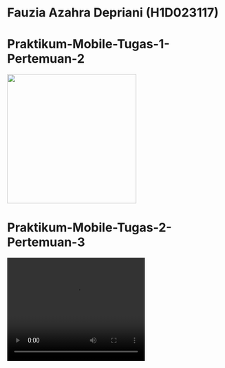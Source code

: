 # Fauzia Azahra Depriani (H1D023117)

# Praktikum-Mobile-Tugas-1-Pertemuan-2
<img src="https://github.com/user-attachments/assets/f09cf370-8cbf-4551-b75c-92cafe878848" width="300" />

# Praktikum-Mobile-Tugas-2-Pertemuan-3
<video width="320" height="240" controls>
  <source src="https://github.com/user-attachments/assets/c0a59e9d-38fa-4af8-85eb-974f88ee8ea3" type="video/mp4">
  Browser kamu tidak mendukung video.
</video>
